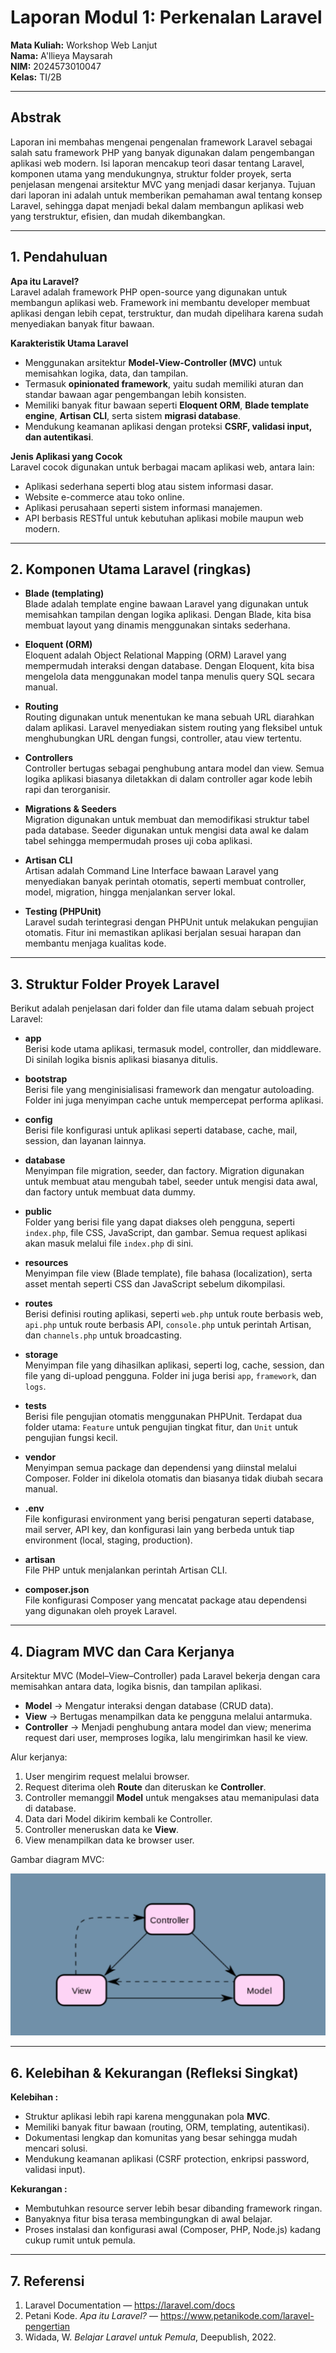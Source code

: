 # Laporan Modul 1: Perkenalan Laravel

**Mata Kuliah:** Workshop Web Lanjut  
**Nama:** A'llieya Maysarah  
**NIM:** 2024573010047  
**Kelas:** TI/2B  

---

## Abstrak  
Laporan ini membahas mengenai pengenalan framework Laravel sebagai salah satu framework PHP yang banyak digunakan dalam pengembangan aplikasi web modern. Isi laporan mencakup teori dasar tentang Laravel, komponen utama yang mendukungnya, struktur folder proyek, serta penjelasan mengenai arsitektur MVC yang menjadi dasar kerjanya. Tujuan dari laporan ini adalah untuk memberikan pemahaman awal tentang konsep Laravel, sehingga dapat menjadi bekal dalam membangun aplikasi web yang terstruktur, efisien, dan mudah dikembangkan.  

---

## 1. Pendahuluan  

**Apa itu Laravel?**  
Laravel adalah framework PHP open-source yang digunakan untuk membangun aplikasi web. Framework ini membantu developer membuat aplikasi dengan lebih cepat, terstruktur, dan mudah dipelihara karena sudah menyediakan banyak fitur bawaan.  

**Karakteristik Utama Laravel**  
- Menggunakan arsitektur **Model-View-Controller (MVC)** untuk memisahkan logika, data, dan tampilan.  
- Termasuk **opinionated framework**, yaitu sudah memiliki aturan dan standar bawaan agar pengembangan lebih konsisten.  
- Memiliki banyak fitur bawaan seperti **Eloquent ORM**, **Blade template engine**, **Artisan CLI**, serta sistem **migrasi database**.  
- Mendukung keamanan aplikasi dengan proteksi **CSRF, validasi input, dan autentikasi**.  

**Jenis Aplikasi yang Cocok**  
Laravel cocok digunakan untuk berbagai macam aplikasi web, antara lain:  
- Aplikasi sederhana seperti blog atau sistem informasi dasar.  
- Website e-commerce atau toko online.  
- Aplikasi perusahaan seperti sistem informasi manajemen.  
- API berbasis RESTful untuk kebutuhan aplikasi mobile maupun web modern.  

---

## 2. Komponen Utama Laravel (ringkas)  

- **Blade (templating)**  
  Blade adalah template engine bawaan Laravel yang digunakan untuk memisahkan tampilan dengan logika aplikasi. Dengan Blade, kita bisa membuat layout yang dinamis menggunakan sintaks sederhana.  

- **Eloquent (ORM)**  
  Eloquent adalah Object Relational Mapping (ORM) Laravel yang mempermudah interaksi dengan database. Dengan Eloquent, kita bisa mengelola data menggunakan model tanpa menulis query SQL secara manual.  

- **Routing**  
  Routing digunakan untuk menentukan ke mana sebuah URL diarahkan dalam aplikasi. Laravel menyediakan sistem routing yang fleksibel untuk menghubungkan URL dengan fungsi, controller, atau view tertentu.  

- **Controllers**  
  Controller bertugas sebagai penghubung antara model dan view. Semua logika aplikasi biasanya diletakkan di dalam controller agar kode lebih rapi dan terorganisir.  

- **Migrations & Seeders**  
  Migration digunakan untuk membuat dan memodifikasi struktur tabel pada database. Seeder digunakan untuk mengisi data awal ke dalam tabel sehingga mempermudah proses uji coba aplikasi.  

- **Artisan CLI**  
  Artisan adalah Command Line Interface bawaan Laravel yang menyediakan banyak perintah otomatis, seperti membuat controller, model, migration, hingga menjalankan server lokal.  

- **Testing (PHPUnit)**  
  Laravel sudah terintegrasi dengan PHPUnit untuk melakukan pengujian otomatis. Fitur ini memastikan aplikasi berjalan sesuai harapan dan membantu menjaga kualitas kode.  

---

## 3. Struktur Folder Proyek Laravel  

Berikut adalah penjelasan dari folder dan file utama dalam sebuah project Laravel:  

- **app**  
  Berisi kode utama aplikasi, termasuk model, controller, dan middleware. Di sinilah logika bisnis aplikasi biasanya ditulis.  

- **bootstrap**  
  Berisi file yang menginisialisasi framework dan mengatur autoloading. Folder ini juga menyimpan cache untuk mempercepat performa aplikasi.  

- **config**  
  Berisi file konfigurasi untuk aplikasi seperti database, cache, mail, session, dan layanan lainnya.  

- **database**  
  Menyimpan file migration, seeder, dan factory. Migration digunakan untuk membuat atau mengubah tabel, seeder untuk mengisi data awal, dan factory untuk membuat data dummy.  

- **public**  
  Folder yang berisi file yang dapat diakses oleh pengguna, seperti `index.php`, file CSS, JavaScript, dan gambar. Semua request aplikasi akan masuk melalui file `index.php` di sini.  

- **resources**  
  Menyimpan file view (Blade template), file bahasa (localization), serta asset mentah seperti CSS dan JavaScript sebelum dikompilasi.  

- **routes**  
  Berisi definisi routing aplikasi, seperti `web.php` untuk route berbasis web, `api.php` untuk route berbasis API, `console.php` untuk perintah Artisan, dan `channels.php` untuk broadcasting.  

- **storage**  
  Menyimpan file yang dihasilkan aplikasi, seperti log, cache, session, dan file yang di-upload pengguna. Folder ini juga berisi `app`, `framework`, dan `logs`.  

- **tests**  
  Berisi file pengujian otomatis menggunakan PHPUnit. Terdapat dua folder utama: `Feature` untuk pengujian tingkat fitur, dan `Unit` untuk pengujian fungsi kecil.  

- **vendor**  
  Menyimpan semua package dan dependensi yang diinstal melalui Composer. Folder ini dikelola otomatis dan biasanya tidak diubah secara manual.  

- **.env**  
  File konfigurasi environment yang berisi pengaturan seperti database, mail server, API key, dan konfigurasi lain yang berbeda untuk tiap environment (local, staging, production).  

- **artisan**  
  File PHP untuk menjalankan perintah Artisan CLI.  

- **composer.json**  
  File konfigurasi Composer yang mencatat package atau dependensi yang digunakan oleh proyek Laravel.  

---

## 4. Diagram MVC dan Cara Kerjanya  

Arsitektur MVC (Model–View–Controller) pada Laravel bekerja dengan cara memisahkan antara data, logika bisnis, dan tampilan aplikasi.  

- **Model** → Mengatur interaksi dengan database (CRUD data).  
- **View** → Bertugas menampilkan data ke pengguna melalui antarmuka.  
- **Controller** → Menjadi penghubung antara model dan view; menerima request dari user, memproses logika, lalu mengirimkan hasil ke view.  

Alur kerjanya:  
1. User mengirim request melalui browser.  
2. Request diterima oleh **Route** dan diteruskan ke **Controller**.  
3. Controller memanggil **Model** untuk mengakses atau memanipulasi data di database.  
4. Data dari Model dikirim kembali ke Controller.  
5. Controller meneruskan data ke **View**.  
6. View menampilkan data ke browser user.  

Gambar diagram MVC:  


![Diagram MVC Laravel](gambar/diagram-mvc.png)  

---

## 6. Kelebihan & Kekurangan (Refleksi Singkat)  

**Kelebihan :**  
- Struktur aplikasi lebih rapi karena menggunakan pola **MVC**.  
- Memiliki banyak fitur bawaan (routing, ORM, templating, autentikasi).  
- Dokumentasi lengkap dan komunitas yang besar sehingga mudah mencari solusi.  
- Mendukung keamanan aplikasi (CSRF protection, enkripsi password, validasi input).  

**Kekurangan :**  
- Membutuhkan resource server lebih besar dibanding framework ringan.  
- Banyaknya fitur bisa terasa membingungkan di awal belajar.  
- Proses instalasi dan konfigurasi awal (Composer, PHP, Node.js) kadang cukup rumit untuk pemula.  

---

## 7. Referensi  

1. Laravel Documentation — https://laravel.com/docs  
2. Petani Kode. *Apa itu Laravel?* — https://www.petanikode.com/laravel-pengertian  
3. Widada, W. *Belajar Laravel untuk Pemula*, Deepublish, 2022.  

